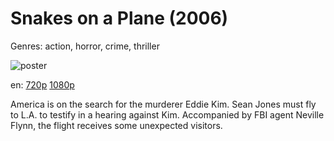 # Snakes on a Plane (2006)

Genres: action, horror, crime, thriller

![poster](http://image.tmdb.org/t/p/w500/dbt9YEAPZjd0LbaK1r8UnOZp2Uv.jpg)

en:
  [720p](magnet:?xt=urn:btih:807EC17F5731F6C13562B32EC80C6B0C56BE3F1C&tr=udp://glotorrents.pw:6969/announce&tr=udp://tracker.opentrackr.org:1337/announce&tr=udp://torrent.gresille.org:80/announce&tr=udp://tracker.openbittorrent.com:80&tr=udp://tracker.coppersurfer.tk:6969&tr=udp://tracker.leechers-paradise.org:6969&tr=udp://p4p.arenabg.ch:1337&tr=udp://tracker.internetwarriors.net:1337)
  [1080p](magnet:?xt=urn:btih:0C43CF4384E841E7B393B3F763330807E3916094&tr=udp://glotorrents.pw:6969/announce&tr=udp://tracker.opentrackr.org:1337/announce&tr=udp://torrent.gresille.org:80/announce&tr=udp://tracker.openbittorrent.com:80&tr=udp://tracker.coppersurfer.tk:6969&tr=udp://tracker.leechers-paradise.org:6969&tr=udp://p4p.arenabg.ch:1337&tr=udp://tracker.internetwarriors.net:1337)
  


America is on the search for the murderer Eddie Kim. Sean Jones must fly to L.A. to testify in a hearing against Kim. Accompanied by FBI agent Neville Flynn, the flight receives some unexpected visitors.